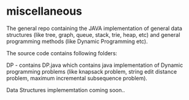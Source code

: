 # miscellaneous
The general repo containing the JAVA implementation of general data structures (like tree, graph, queue, stack, trie, heap, etc) and general programming methods (like Dynamic Programming etc).

The source code contains following folders:

DP -  contains DP.java which contains java implementation of Dynamic programming problems (like knapsack problem, string edit distance problem, maximum incremental subsequence problem).


Data Structures implememtation coming soon.. 
